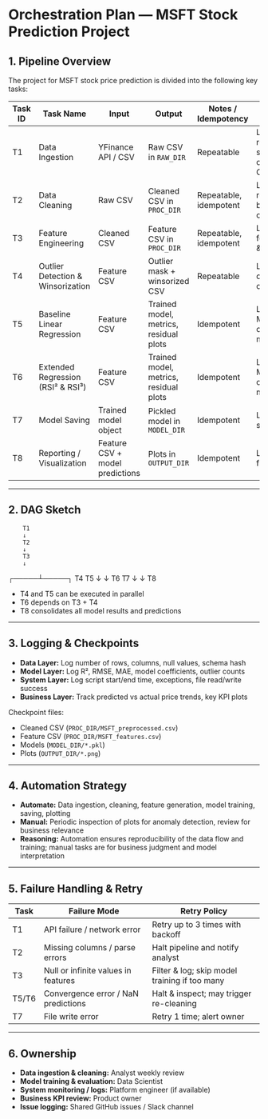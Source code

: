 # Orchestration Plan — MSFT Stock Prediction Project

## 1. Pipeline Overview
The project for MSFT stock price prediction is divided into the following key tasks:

| Task ID | Task Name | Input | Output | Notes / Idempotency | Logging & Checkpoint |
|---------|-----------|-------|--------|-------------------|--------------------|
| T1 | Data Ingestion | YFinance API / CSV | Raw CSV in `RAW_DIR` | Repeatable | Log API request success/failure; checkpoint raw CSV |
| T2 | Data Cleaning | Raw CSV | Cleaned CSV in `PROC_DIR` | Repeatable, idempotent | Log number of rows/cols before & after cleaning |
| T3 | Feature Engineering | Cleaned CSV | Feature CSV in `PROC_DIR` | Repeatable, idempotent | Log new feature counts & nulls |
| T4 | Outlier Detection & Winsorization | Feature CSV | Outlier mask + winsorized CSV | Repeatable | Log detected outliers per column |
| T5 | Baseline Linear Regression | Feature CSV | Trained model, metrics, residual plots | Idempotent | Log R², RMSE, MAE; save checkpoint model |
| T6 | Extended Regression (RSI² & RSI³) | Feature CSV | Trained model, metrics, residual plots | Idempotent | Log R², RMSE, MAE; save checkpoint model |
| T7 | Model Saving | Trained model object | Pickled model in `MODEL_DIR` | Idempotent | Log save success & path |
| T8 | Reporting / Visualization | Feature CSV + model predictions | Plots in `OUTPUT_DIR` | Idempotent | Log saved figure paths |

---

## 2. DAG Sketch


        T1
        ↓
        T2
        ↓
        T3
        ↓
   ┌─────┴─────┐
   T4          T5
   ↓           ↓
   T6           T7
   ↓           ↓
        T8


- T4 and T5 can be executed in parallel  
- T6 depends on T3 + T4  
- T8 consolidates all model results and predictions

---

## 3. Logging & Checkpoints

- **Data Layer:** Log number of rows, columns, null values, schema hash  
- **Model Layer:** Log R², RMSE, MAE, model coefficients, outlier counts  
- **System Layer:** Log script start/end time, exceptions, file read/write success  
- **Business Layer:** Track predicted vs actual price trends, key KPI plots

Checkpoint files:
- Cleaned CSV (`PROC_DIR/MSFT_preprocessed.csv`)  
- Feature CSV (`PROC_DIR/MSFT_features.csv`)  
- Models (`MODEL_DIR/*.pkl`)  
- Plots (`OUTPUT_DIR/*.png`)

---

## 4. Automation Strategy

- **Automate:** Data ingestion, cleaning, feature generation, model training, saving, plotting  
- **Manual:** Periodic inspection of plots for anomaly detection, review for business relevance  
- **Reasoning:** Automation ensures reproducibility of the data flow and training; manual tasks are for business judgment and model interpretation

---

## 5. Failure Handling & Retry

| Task | Failure Mode | Retry Policy |
|------|-------------|-------------|
| T1 | API failure / network error | Retry up to 3 times with backoff |
| T2 | Missing columns / parse errors | Halt pipeline and notify analyst |
| T3 | Null or infinite values in features | Filter & log; skip model training if too many |
| T5/T6 | Convergence error / NaN predictions | Halt & inspect; may trigger re-cleaning |
| T7 | File write error | Retry 1 time; alert owner |

---

## 6. Ownership

- **Data ingestion & cleaning:** Analyst weekly review  
- **Model training & evaluation:** Data Scientist  
- **System monitoring / logs:** Platform engineer (if available)  
- **Business KPI review:** Product owner  
- **Issue logging:** Shared GitHub issues / Slack channel
